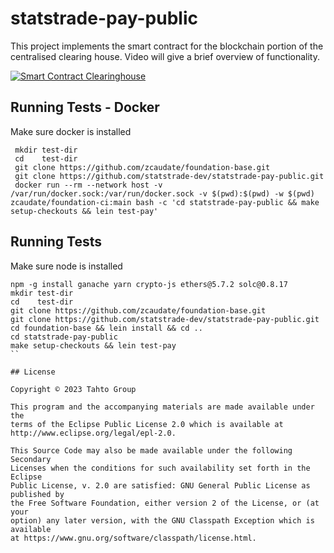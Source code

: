 # statstrade-pay-public

This project implements the smart contract for the blockchain portion of the centralised clearing house. Video will give a brief overview of functionality.

[![Smart Contract Clearinghouse](https://github.com/statstrade-dev/statstrade-pay-public/assets/1455572/2381aee6-4363-4a3e-b3aa-0180c1cd05c1)](https://drive.google.com/file/d/18UvfLPTkdFgmhCFeTAbxViSfYX7BFTb8/view?usp=share_link)

## Running Tests - Docker

Make sure docker is installed


```
 mkdir test-dir
 cd    test-dir
 git clone https://github.com/zcaudate/foundation-base.git
 git clone https://github.com/statstrade-dev/statstrade-pay-public.git
 docker run --rm --network host -v /var/run/docker.sock:/var/run/docker.sock -v $(pwd):$(pwd) -w $(pwd) zcaudate/foundation-ci:main bash -c 'cd statstrade-pay-public && make setup-checkouts && lein test-pay'

```

## Running Tests

Make sure node is installed

```
npm -g install ganache yarn crypto-js ethers@5.7.2 solc@0.8.17
mkdir test-dir
cd    test-dir
git clone https://github.com/zcaudate/foundation-base.git
git clone https://github.com/statstrade-dev/statstrade-pay-public.git
cd foundation-base && lein install && cd ..
cd statstrade-pay-public
make setup-checkouts && lein test-pay
``

## License

Copyright © 2023 Tahto Group

This program and the accompanying materials are made available under the
terms of the Eclipse Public License 2.0 which is available at
http://www.eclipse.org/legal/epl-2.0.

This Source Code may also be made available under the following Secondary
Licenses when the conditions for such availability set forth in the Eclipse
Public License, v. 2.0 are satisfied: GNU General Public License as published by
the Free Software Foundation, either version 2 of the License, or (at your
option) any later version, with the GNU Classpath Exception which is available
at https://www.gnu.org/software/classpath/license.html.
